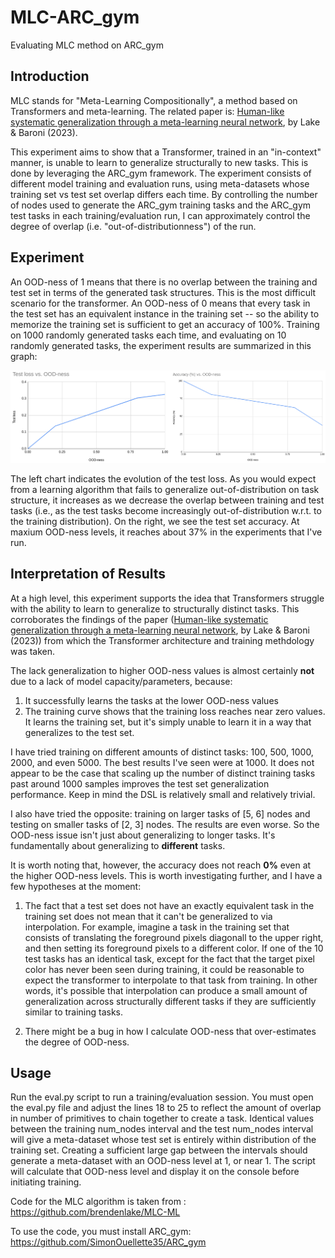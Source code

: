 # MLC-ARC_gym
Evaluating MLC method on ARC_gym

## Introduction

MLC stands for "Meta-Learning Compositionally", a method based on Transformers and meta-learning. The related paper is: [Human-like systematic generalization
through a meta-learning neural network](https://www.nature.com/articles/s41586-023-06668-3.pdf), by Lake & Baroni (2023).

This experiment aims to show that a Transformer, trained in an "in-context" manner, is unable to learn to generalize structurally to new tasks. This is done by leveraging
the ARC_gym framework. The experiment consists of different model training and evaluation runs, using meta-datasets whose training set vs test set overlap differs each time.
By controlling the number of nodes used to generate the ARC_gym training tasks and the ARC_gym test tasks in each training/evaluation run, I can approximately control the
degree of overlap (i.e. "out-of-distributionness") of the run.

## Experiment

An OOD-ness of 1 means that there is no overlap between the training and test set in terms of the generated task structures. This is the most difficult scenario for the
transformer. An OOD-ness of 0 means that every task in the test set has an equivalent instance in the training set -- so the ability to memorize the training set is sufficient
to get an accuracy of 100%. Training on 1000 randomly generated tasks each time, and evaluating on 10 randomly generated tasks, the experiment results are summarized in this graph:

![OOD vs Accuracy](images/OOD_summary.png)

The left chart indicates the evolution of the test loss. As you would expect from a learning algorithm that fails to generalize out-of-distribution on task structure, it increases
as we decrease the overlap between training and test tasks (i.e., as the test tasks become increasingly out-of-distribution w.r.t. to the training distribution). On the right,
we see the test set accuracy. At maxium OOD-ness levels, it reaches about 37% in the experiments that I've run.

## Interpretation of Results

At a high level, this experiment supports the idea that Transformers struggle with the ability to learn to generalize to structurally distinct tasks. This corroborates the findings of the paper ([Human-like systematic generalization
through a meta-learning neural network](https://www.nature.com/articles/s41586-023-06668-3.pdf), by Lake & Baroni (2023)) from which the Transformer architecture and training methdology was taken.

The lack generalization to higher OOD-ness values is almost certainly **not** due to a lack of model capacity/parameters, because:
1. It successfully learns the tasks at the lower OOD-ness values
2. The training curve shows that the training loss reaches near zero values. It learns the training set, but it's simply unable to learn it in a way that generalizes to the test set.

I have tried training on different amounts of distinct tasks: 100, 500, 1000, 2000, and even 5000. The best results I've seen were at 1000. It does not appear to be the case that scaling up the number of distinct training tasks past around 1000 samples improves the test set generalization performance. Keep in mind the DSL is relatively small and relatively trivial.

I also have tried the opposite: training on larger tasks of [5, 6] nodes and testing on smaller tasks of [2, 3] nodes. The results are even worse. So the OOD-ness issue isn't just about generalizing to longer tasks. It's fundamentally about generalizing to **different** tasks.

It is worth noting that, however, the accuracy does not reach **0%** even at the higher OOD-ness levels. This is worth investigating further, and I have a few hypotheses at the moment:

1. The fact that a test set does not have an exactly equivalent task in the training set does not mean that it can't be generalized to via interpolation. For example, imagine a task in the training set that consists of translating the foreground pixels diagonall to the upper right, and then setting its foreground pixels to a different color. If one of the 10 test tasks has an identical task, except for the fact that the target pixel color has never been seen during training, it could be reasonable to expect the transformer to interpolate to that task from training. In other words, it's possible that interpolation can produce a small amount of generalization across structurally different tasks if they are sufficiently similar to training tasks.

2. There might be a bug in how I calculate OOD-ness that over-estimates the degree of OOD-ness.

## Usage

Run the eval.py script to run a training/evaluation session. You must open the eval.py file and adjust the lines 18 to 25 to reflect the amount of overlap in number of primitives
to chain together to create a task. Identical values between the training num_nodes interval and the test num_nodes interval will give a meta-dataset whose test set is entirely within distribution of the training set. Creating a sufficient large gap between the intervals should generate a meta-dataset with an OOD-ness level at 1, or near 1. The script will calculate that OOD-ness level and display it on the console before initiating training.

Code for the MLC algorithm is taken from : https://github.com/brendenlake/MLC-ML

To use the code, you must install ARC_gym: https://github.com/SimonOuellette35/ARC_gym
